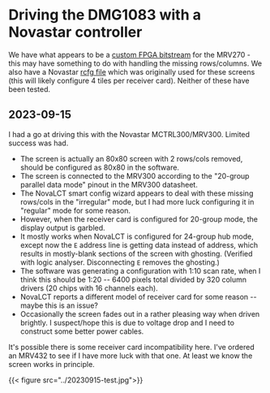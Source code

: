 # Driving the DMG1083 with a Novastar controller

We have what appears to be a [custom FPGA bitstream](./mrv270-bitstream.rar) for the MRV270 - this may have something to do with handling the missing rows/columns. We also have a Novastar [rcfg file](./DMG1075_100xiMAG-R_3200.rcfg) which was originally used for these screens (this will likely configure 4 tiles per receiver card). Neither of these have been tested.

## 2023-09-15

I had a go at driving this with the Novastar MCTRL300/MRV300. Limited success was had.

* The screen is actually an 80x80 screen with 2 rows/cols removed, should be configured as 80x80 in the software.
* The screen is connected to the MRV300 according to the "20-group parallel data mode" pinout in the MRV300 datasheet.
* The NovaLCT smart config wizard appears to deal with these missing rows/cols in the "irregular" mode, but I had more luck configuring it in "regular" mode for some reason.
* However, when the receiver card is configured for 20-group mode, the display output is garbled.
* It mostly works when NovaLCT is configured for 24-group hub mode, except now the `E` address line is getting data instead of address, which results in mostly-blank sections of the screen with ghosting. (Verified with logic analyser. Disconnecting `E` removes the ghosting.)
* The software was generating a configuration with 1:10 scan rate, when I think this should be 1:20 -- 6400 pixels total divided by 320 column drivers (20 chips with 16 channels each).
* NovaLCT reports a different model of receiver card for some reason -- maybe this is an issue?
* Occasionally the screen fades out in a rather pleasing way when driven brightly. I suspect/hope this is due to voltage drop and I need to construct some better power cables.

It's possible there is some receiver card incompatibility here. I've ordered an MRV432 to see if I have more luck with that one. At least we know the screen works in principle.

{{< figure src="../20230915-test.jpg">}}